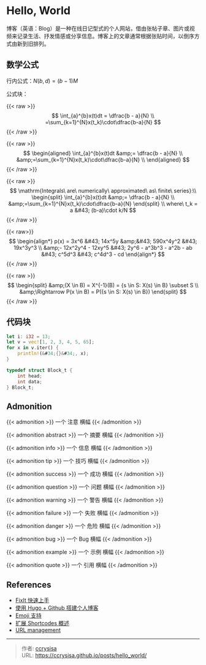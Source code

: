 # Hello, World


博客（英语：Blog）是一种在线日记型式的个人网站，借由张帖子章、图片或视频来记录生活、抒发情感或分享信息。博客上的文章通常根据张贴时间，以倒序方式由新到旧排列。

## 数学公式

行内公式：$N(b,d)=(b-1)M$

公式块：

{{&lt; raw &gt;}}
$$
\int_{a}^{b}x(t)dt =
\dfrac{b - a}{N} \\
=\sum_{k=1}^{N}x(t_k)\cdot\dfrac{b-a}{N}
$$
{{&lt; /raw &gt;}}

{{&lt; raw &gt;}}
$$
\begin{aligned}
\int_{a}^{b}x(t)dt &amp;=
\dfrac{b - a}{N} \\
&amp;=\sum_{k=1}^{N}x(t_k)\cdot\dfrac{b-a}{N} \\
\end{aligned}
$$
{{&lt; /raw &gt;}}

{{&lt; raw &gt;}}
$$
\mathrm{Integrals\ are\ numerically\ approximated\ as\ finite\ series}:\\ 
\begin{split}
\int_{a}^{b}x(t)dt &amp;=
\dfrac{b - a}{N} \\
&amp;=\sum_{k=1}^{N}x(t_k)\cdot\dfrac{b-a}{N}
\end{split} \\ 
where\ t_k = a &#43; (b-a)\cdot k/N
$$
{{&lt; /raw &gt;}}

{{&lt; raw&gt;}}
$$
\begin{align*}
p(x) = 3x^6 &#43; 14x^5y &amp;&#43; 590x^4y^2 &#43; 19x^3y^3 \\
&amp;- 12x^2y^4 - 12xy^5 &#43; 2y^6 - a^3b^3 - a^2b - ab &#43; c^5d^3 &#43; c^4d^3 - cd
\end{align*}
$$
{{&lt; /raw &gt;}}

{{&lt; raw &gt;}}
$$
\begin{split}
&amp;(X \in B) = X^{-1}(B) = {s \in S: X(s) \in B} \subset S \\
&amp;\Rightarrow P(x \in B) = P({s \in S: X(s) \in B})
\end{split}
$$
{{&lt; /raw &gt;}}

## 代码块

```rs
let i: i32 = 13;
let v = vec![1, 2, 3, 4, 5, 65];
for x in v.iter() {
    println!(&#34;{}&#34;, x);
}
```

```c
typedef struct Block_t {
    int head;
    int data;
} Block_t;
```

## Admonition

{{&lt; admonition &gt;}} 一个 注意 横幅 {{&lt; /admonition &gt;}}

{{&lt; admonition abstract &gt;}} 一个 摘要 横幅 {{&lt; /admonition &gt;}}

{{&lt; admonition info &gt;}} 一个 信息 横幅 {{&lt; /admonition &gt;}}

{{&lt; admonition tip &gt;}} 一个 技巧 横幅 {{&lt; /admonition &gt;}}

{{&lt; admonition success &gt;}} 一个 成功 横幅 {{&lt; /admonition &gt;}}

{{&lt; admonition question &gt;}} 一个 问题 横幅 {{&lt; /admonition &gt;}}

{{&lt; admonition warning &gt;}} 一个 警告 横幅 {{&lt; /admonition &gt;}}

{{&lt; admonition failure &gt;}} 一个 失败 横幅 {{&lt; /admonition &gt;}}

{{&lt; admonition danger &gt;}} 一个 危险 横幅 {{&lt; /admonition &gt;}}

{{&lt; admonition bug &gt;}} 一个 Bug 横幅 {{&lt; /admonition &gt;}}

{{&lt; admonition example &gt;}} 一个 示例 横幅 {{&lt; /admonition &gt;}}

{{&lt; admonition quote &gt;}} 一个 引用 横幅 {{&lt; /admonition &gt;}}

## References

- [FixIt 快速上手](https://fixit.lruihao.cn/zh-cn/documentation/getting-started/)
- [使用 Hugo &#43; Github 搭建个人博客](https://zhuanlan.zhihu.com/p/105021100)
- [Emoji 支持](https://fixit.lruihao.cn/zh-cn/guides/emoji-support/)
- [扩展 Shortcodes 概述](https://fixit.lruihao.cn/zh-cn/documentation/content-management/shortcodes/extended/introduction/#admonition)
- [URL management](https://gohugo.io/content-management/urls/#permalinks)


---

> 作者: [ccrysisa](https://github.com/ccrysisa)  
> URL: https://ccrysisa.github.io/posts/hello_world/  

